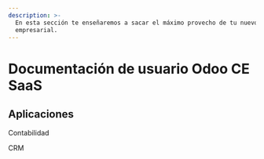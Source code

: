 ```yaml
---
description: >-
  En esta sección te enseñaremos a sacar el máximo provecho de tu nuevo software
  empresarial.
---
```


# Documentación de usuario Odoo CE SaaS

## Aplicaciones

Contabilidad

CRM




